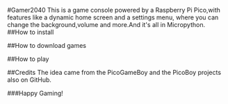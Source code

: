 #Gamer2040
This is a game console powered by a Raspberry Pi Pico,with features like a dynamic home screen and a settings menu, where you can change the background,volume and more.And it's all in Micropython.
##How to install


##How to download games


##How to play


##Credits
The idea came from the PicoGameBoy and the PicoBoy projects also on 
GitHub.

###Happy Gaming!
